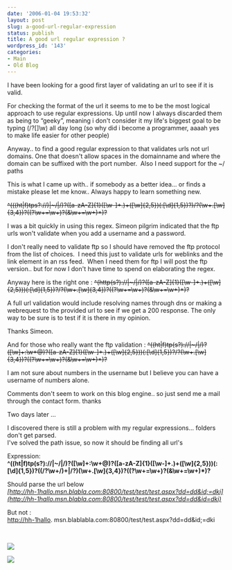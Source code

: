 ```yaml
---
date: '2006-01-04 19:53:32'
layout: post
slug: a-good-url-regular-expression
status: publish
title: A good url regular expression ?
wordpress_id: '143'
categories:
- Main
- Old Blog
---
```


I have been looking for a good first layer of validating an url to see if it is valid.




For checking the format of the url it seems to me to be the most logical approach to use regular expressions. Up until now I always discarded them as being to “geeky”, meaning i don't consider it my life's biggest goal to be typing (/?[]\w) all day long (so why did i become a programmer, aaaah yes to make life easier for other people)




Anyway.. to find a good regular expression to that validates urls not url domains. One that doesn't allow spaces in the domainname and where the domain can be suffixed with the port number.  Also I need support for the ~/ paths




This is what I came up with.. if somebody as a better idea... or finds a mistake please let me know.. Always happy to learn something new.




<strike>^(((ht|f)tps?\:\/\/)|~/|/)?([a-zA-Z]{1}([\w\-]+\.)+([\w]{2,5})(:[\d]{1,5})?)/?(\w+\.[\w]{3,4})?((\?\w+=\w+)?(&\w+=\w+)*)?</strike>




I was a bit quickly in using this regex. Simeon pilgrim indicated that the ftp urls won't validate when you add a username and a password.  




I don't really need to validate ftp so I should have removed the ftp protocol from the list of choices.  I need this just to validate urls for weblinks and the link element in an rss feed.  When I need them for ftp I will post the ftp version.. but for now I don't have time to spend on elaborating the regex.




Anyway here is the right one : <strike>^(http(s?)\:\/\/|~/|/)?([a-zA-Z]{1}([\w\-]+\.)+([\w]{2,5}))(:[\d]{1,5})?/?(\w+\.[\w]{3,4})?((\?\w+=\w+)?(&\w+=\w+)*)?</strike>




A full url validation would include resolving names through dns or making a webrequest to the provided url to see if we get a 200 response. The only way to be sure is to test if it is there in my opinion.




Thanks Simeon.




And for those who really want the ftp validation : <strike>^((ht|f)tp(s?)\:\/\/|~/|/)?([\w]+:\w+@)?([a-zA-Z]{1}([\w\-]+\.)+([\w]{2,5}))(:[\d]{1,5})?/?(\w+\.[\w]{3,4})?((\?\w+=\w+)?(&\w+=\w+)*)?</strike>




I am not sure about numbers in the username but I believe you can have a username of numbers alone.




Comments don't seem to work on this blog engine.. so just send me a mail through the contact form. thanks




Two days later ...




I discovered there is still a problem with my regular expressions... folders don't get parsed.  
I've solved the path issue, so now it should be finding all url's




Expression:  
**^((ht|f)tp(s?)\:\/\/|~/|/)?([\w]+:\w+@)?([a-zA-Z]{1}([\w\-]+\.)+([\w]{2,5}))(:[\d]{1,5})?((/?\w+/)+|/?)(\w+\.[\w]{3,4})?((\?\w+=\w+)?(&\w+=\w+)*)?**




Should parse the url below  
_[http://hh-1hallo.msn.blabla.com:80800/test/test/test.aspx?dd=dd&id;=dki](http://hh-1hallo.msn.blabla.com:80800/test/test/test.aspx?dd=dd&id=dki)_




But not :  
[http://hh-1hallo](http://hh-1hallo). msn.blablabla.com:80800/test/test.aspx?dd=dd&id;=dki




 

[![](http://www.pheedo.com/img.phdo?s=ws-58bab757b1982e63240738f517c2db883329859)](http://www.pheedo.com/click.phdo?s=ws-58bab757b1982e63240738f517c2db883329859)

![](http://geekswithblogs.net/casualjim/aggbug/61722.aspx)
